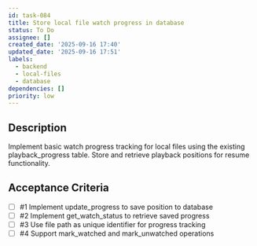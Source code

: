 ```yaml
---
id: task-084
title: Store local file watch progress in database
status: To Do
assignee: []
created_date: '2025-09-16 17:40'
updated_date: '2025-09-16 17:51'
labels:
  - backend
  - local-files
  - database
dependencies: []
priority: low
---
```


## Description

Implement basic watch progress tracking for local files using the existing playback_progress table. Store and retrieve playback positions for resume functionality.

## Acceptance Criteria
<!-- AC:BEGIN -->
- [ ] #1 Implement update_progress to save position to database
- [ ] #2 Implement get_watch_status to retrieve saved progress
- [ ] #3 Use file path as unique identifier for progress tracking
- [ ] #4 Support mark_watched and mark_unwatched operations
<!-- AC:END -->

